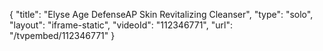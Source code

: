 {
    "title": "Elyse Age DefenseAP Skin Revitalizing Cleanser",
    "type": "solo",
    "layout": "iframe-static",
    "videoId": "112346771",
    "url": "\/tvpembed\/112346771"
}